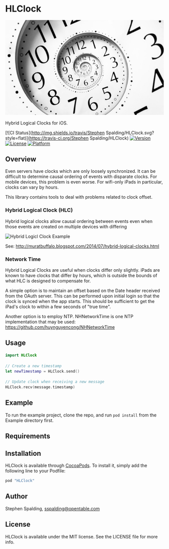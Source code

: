 # HLClock

![](HLClock/Assets/time.jpg?raw=true "HLClock")

Hybrid Logical Clocks for iOS.

[![CI Status](http://img.shields.io/travis/Stephen Spalding/HLClock.svg?style=flat)](https://travis-ci.org/Stephen Spalding/HLClock)
[![Version](https://img.shields.io/cocoapods/v/HLClock.svg?style=flat)](http://cocoapods.org/pods/HLClock)
[![License](https://img.shields.io/cocoapods/l/HLClock.svg?style=flat)](http://cocoapods.org/pods/HLClock)
[![Platform](https://img.shields.io/cocoapods/p/HLClock.svg?style=flat)](http://cocoapods.org/pods/HLClock)

## Overview

Even servers have clocks which are only loosely synchronized.
It can be difficult to determine causal ordering of events with disparate clocks.
For mobile devices, this problem is even worse. For wifi-only iPads in particular, clocks can vary by hours.

This library contains tools to deal with problems related to clock offset.

### Hybrid Logical Clock (HLC)

Hybrid logical clocks allow causal ordering between events even when those events are created on multiple devices with differing

![](http://3.bp.blogspot.com/-akIvKFkOoPA/U9T0IFFDQsI/AAAAAAAABrQ/Bi7YfWAIaDE/s1600/counter2.png?raw=true "Hybrid Logicl Clock Example")

See: http://muratbuffalo.blogspot.com/2014/07/hybrid-logical-clocks.html

### Network Time

Hybrid Logical Clocks are useful when clocks differ only slightly. iPads are known to have clocks that differ by hours, which is outside the bounds of what HLC is designed to compensate for.

A simple option is to maintain an offset based on the Date header received from the OAuth server. This can be performed upon initial login so that the clock is synced when the app starts. This should be sufficient to get the iPad's clock to within a few seconds of "true time".

Another option is to employ NTP. NHNetworkTime is one NTP implementation that may be used: https://github.com/huynguyencong/NHNetworkTime

## Usage

```Swift
import HLClock

// Create a new timestamp
let newTimestamp = HLClock.send()

// Update clock when receiving a new message
HLClock.recv(message.timestamp)

```

## Example

To run the example project, clone the repo, and run `pod install` from the Example directory first.

## Requirements

## Installation

HLClock is available through [CocoaPods](http://cocoapods.org). To install
it, simply add the following line to your Podfile:

```ruby
pod "HLClock"
```

## Author

Stephen Spalding, sspalding@opentable.com

## License

HLClock is available under the MIT license. See the LICENSE file for more info.
